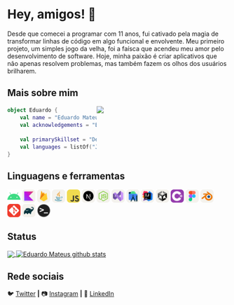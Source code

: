 # Hey, amigos! 👋

Desde que comecei a programar com 11 anos, fui cativado pela magia de transformar linhas de código em algo funcional e envolvente. Meu primeiro projeto, um simples jogo da velha, foi a faísca que acendeu meu amor pelo desenvolvimento de software. Hoje, minha paixão é criar aplicativos que não apenas resolvem problemas, mas também fazem os olhos dos usuários brilharem.

## Mais sobre mim

<img align="right" width="300" src="https://github.com/eduardomcb/eduardomcb/assets/116934175/4bed62fe-55ce-41aa-bedf-36a1072838b0" />

```kotlin
object Eduardo {
    val name = "Eduardo Mateus Costa Barros"
    val acknowledgements = "Entusiasta do Desenvolvimento de Aplicativos Android e Aplicativos Multiplataforma"

    val primarySkillset = "Desenvolvimento de Aplicativos Android, Node.js, Unity (C#), Kotlin Multiplaform"
    val languages = listOf("Java", "Kotlin", "JavaScript (Node.js)", "C#")
}

```

## Linguagens e ferramentas

<code><img height="30" src="https://raw.githubusercontent.com/github/explore/80688e429a7d4ef2fca1e82350fe8e3517d3494d/topics/android/android.png"></code>
<code><img height="30" src="https://raw.githubusercontent.com/tandpfun/skill-icons/main/icons/Kotlin-Light.svg"></code>
<code><img height="30" src="https://raw.githubusercontent.com/tandpfun/skill-icons/main/icons/Firebase-Light.svg"></code>
<code><img height="30" src="https://raw.githubusercontent.com/tandpfun/skill-icons/main/icons/Java-Light.svg"></code>
<code><img height="30" src="https://raw.githubusercontent.com/tandpfun/skill-icons/main/icons/JavaScript.svg"></code>
<code><img height="30" src="https://raw.githubusercontent.com/tandpfun/skill-icons/main/icons/NextJS-Light.svg"></code>
<code><img height="30" src="https://raw.githubusercontent.com/tandpfun/skill-icons/main/icons/NodeJS-Light.svg"></code>
<code><img 
height="30" src="https://raw.githubusercontent.com/tandpfun/skill-icons/main/icons/VisualStudio-Light.svg"></code>
<code><img 
height="30" src="https://raw.githubusercontent.com/tandpfun/skill-icons/main/icons/AndroidStudio-Light.svg"></code>
<code><img 
height="30" src="https://raw.githubusercontent.com/tandpfun/skill-icons/main/icons/Idea-Light.svg"></code>
<code><img 
height="30" src="https://raw.githubusercontent.com/tandpfun/skill-icons/main/icons/Unity-Light.svg"></code>
<code><img 
height="30" src="https://raw.githubusercontent.com/tandpfun/skill-icons/main/icons/CS.svg"></code>
<code><img 
height="30" src="https://raw.githubusercontent.com/tandpfun/skill-icons/main/icons/Figma-Light.svg"></code>
<code><img 
height="30" src="https://raw.githubusercontent.com/tandpfun/skill-icons/main/icons/Blender-Light.svg"></code>
<code><img height="30" src="https://raw.githubusercontent.com/tandpfun/skill-icons/main/icons/Git.svg"></code>
<code><img height="30" src="https://raw.githubusercontent.com/tandpfun/skill-icons/main/icons/Gradle-Light.svg"></code>
<code><img height="30" src="https://raw.githubusercontent.com/github/explore/80688e429a7d4ef2fca1e82350fe8e3517d3494d/topics/terminal/terminal.png"></code>

## Status

<a href="https://github.com/eduardomcb">
  <img align="center" src="https://github-readme-stats.vercel.app/api/top-langs/?username=eduardomcb&theme=dracula&hide_langs_below=1" />
</a>

<a href="https://github.com/eduardomcb">
 <img align="center" src="https://github-readme-stats.vercel.app/api?username=eduardomcb&show_icons=true&theme=dracula&line_height=27" alt="Eduardo Mateus github stats"/>
</a>

[twitter]: https://twitter.com/EduardoBar54900
[instagram]: https://www.instagram.com/eduardo.matss/
[linkedin]: https://www.linkedin.com/in/eduardo-barros-6b5477241/

<br>

## Rede sociais

🐦 [Twitter][twitter] **|**
📷 [Instagram][instagram] **|**
👔 [LinkedIn][linkedin]

